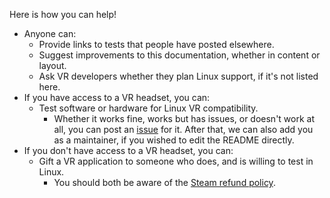 Here is how you can help!

 * Anyone can:
   * Provide links to tests that people have posted elsewhere.
   * Suggest improvements to this documentation, whether in content or layout.
   * Ask VR developers whether they plan Linux support, if it's not listed here.
 * If you have access to a VR headset, you can:
   * Test software or hardware for Linux VR compatibility.
     * Whether it works fine, works but has issues, or doesn't work at all, you
       can post an [issue][issues] for it. After that, we can also add you as
       a maintainer, if you wished to edit the README directly.
 * If you don't have access to a VR headset, you can:
   * Gift a VR application to someone who does, and is willing to test in Linux.
     * You should both be aware of the [Steam refund policy][policy].

[issues]: https://gitlab.com/yaomtc/VR-on-Linux/issues
[policy]: https://store.steampowered.com/steam_refunds